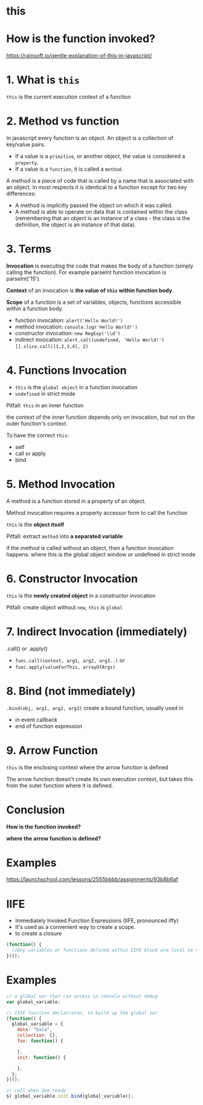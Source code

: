 this
===========

# How is the function invoked?

https://rainsoft.io/gentle-explanation-of-this-in-javascript/

# 1. What is `this`

`this` is the current execution context of a function

# 2. Method vs function

In javascript every function is an object. An object is a collection of key/value pairs. 
- If a value is a `primitive`, or another object, the value is considered a `property`. 
- If a value is a `function`, it is called a `method`.

A method is a piece of code that is called by a name that is associated with an object. In most respects it is identical to a function except for two key differences:

- A method is implicitly passed the object on which it was called.
- A method is able to operate on data that is contained within the class (remembering that an object is an instance of a class - the class is the definition, the object is an instance of that data).

# 3. Terms

**Invocation** is executing the code that makes the body of a function (simply calling the function). For example parseInt function invocation is parseInt('15').

**Context** of an invocation is **the value of `this` within function body**.

**Scope** of a function is a set of variables, objects, functions accessible within a function body.

- function invocation: `alert('Hello World!')`
- method invocation: `console.log('Hello World!')`
- constructor invocation: `new RegExp('\\d')`
- indirect invocation: `alert.call(undefined, 'Hello World!')` `[].slice.call([1,2,3,4], 2)`

# 4. Functions Invocation

- `this` is the `global object` in a function invocation
- `undefined` in strict mode

Pitfall: `this` in an inner function

the context of the inner function depends only on invocation, but not on the outer function's context. 

To have the correct `this`:
- self
- call or apply
- bind

# 5. Method Invocation

A method is a function stored in a property of an object.

Method invocation requires a property accessor form to call the function 

`this` is the **object itself**

Pitfall: extract `method` into **a separated variable**

if the method is called without an object, then a function invocation happens: where this is the global object window or undefined in strict mode 


# 6. Constructor Invocation

`this` is the **newly created object** in a constructor invocation

Pitfall: create object without `new`, `this` is `global`


# 7. Indirect Invocation (immediately)

.call() or .apply()
- `func.call(context, arg1, arg2, arg3..)` or
- `func.apply(valueForThis, arrayOfArgs)`

# 8. Bind (not immediately)

 `.bind(obj, arg1, arg2, arg3)` create a bound function, usually used in
- in event callback
- end of function expression 

# 9. Arrow Function

`this` is the enclosing context where the arrow function is defined

The arrow function doesn't create its own execution context, but takes this from the outer function where it is defined. 

# Conclusion

**How is the function invoked?**

**where the arrow function is defined?**

# Examples

https://launchschool.com/lessons/2555bbbb/assignments/93b8b6af


IIFE
============

- Immediately Invoked Function Expressions (IIFE, pronounced iffy)
- It's used as a convenient way to create a scope.
- to create a closure

```js
(function() {
  //Any variables or functions defined within IIFE block are local to the block and it’s not possible for any code outside this scope to change them.
}());
```


# Examples

```js
// a global var that can access in console without debug
var global_variable;

// IIFE function declairaton, to build up the global var
(function() {
  global_variable = {
    data: "bala",
    collection: [],
    foo: function() {

    },
    init: function() {

    },
  };
})();

// call when dom ready
$( global_variable.init.bind(global_variable));
```